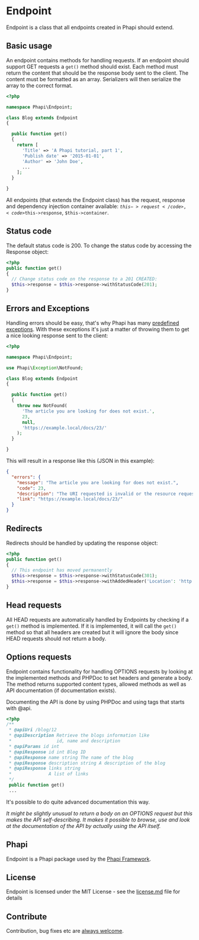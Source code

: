 # Endpoint
Endpoint is a class that all endpoints created in Phapi should extend.

## Basic usage
An endpoint contains methods for handling requests. If an endpoint should support GET requests a <code>get()</code> method should exist. Each method must return the content that should be the response body sent to the client. The content must be formatted as an array. Serializers will then serialize the array to the correct format.

```php
<?php

namespace Phapi\Endpoint;

class Blog extends Endpoint
{

  public function get()
  {
    return [
      'Title' => 'A Phapi tutorial, part 1',
      'Publish date' => '2015-01-01',
      'Author' => 'John Doe',
      ...
    ];
  }

}

```

All endpoints (that extends the Endpoint class) has the request, response and dependency injection container available: <code>$this->request</code>, <code>$this->response</code>, <code>$this->container</code>.

## Status code
The default status code is 200. To change the status code by accessing the Response object:

```php
<?php
public function get()
{
  // Change status code on the response to a 201 CREATED:
  $this->response = $this->response->withStatusCode(201);
}

```

## Errors and Exceptions
Handling errors should be easy, that's why Phapi has many [predefined exceptions](https://github.com/phapi/exception). With these exceptions it's just a matter of throwing them to get a nice looking response sent to the client:

```php
<?php

namespace Phapi\Endpoint;

use Phapi\Exception\NotFound;

class Blog extends Endpoint
{

  public function get()
  {
    throw new NotFound(
      'The article you are looking for does not exist.',
      23,
      null,
      'https://example.local/docs/23/'
    );
  }

}
```

This will result in a response like this (JSON in this example):

```json
{
  "errors": {
    "message": "The article you are looking for does not exist.",
    "code": 23,
    "description": "The URI requested is invalid or the resource requested, such as a user, does not exists. Also returned when the requested format is not supported by the requested method.",
    "link": "https://example.local/docs/23/"
  }
}
```

## Redirects
Redirects should be handled by updating the response object:

```php
<?php
public function get()
{
  // This endpoint has moved permanently
  $this->response = $this->response->withStatusCode(301);
  $this->response = $this->response->withAddedHeader('Location': 'http://example.local/endpoint/new');
}

```

## Head requests
All HEAD requests are automatically handled by Endpoints by checking if a <code>get()</code> method is implemented. If it is implemented, it will call the <code>get()</code> method so that all headers are created but it will ignore the body since HEAD requests should not return a body.

## Options requests
Endpoint contains functionality for handling OPTIONS requests by looking at the implemented methods and PHPDoc to set headers and generate a body. The method returns supported content types, allowed methods as well as API documentation (if documentation exists).

Documenting the API is done by using PHPDoc and using tags that starts with @api.

```php
<?php
/**
 * @apiUri /blog/12
 * @apiDescription Retrieve the blogs information like
 *                 id, name and description
 * @apiParams id int
 * @apiResponse id int Blog ID
 * @apiResponse name string The name of the blog
 * @apiResponse description string A description of the blog
 * @apiResponse links string
 *              A list of links
 */
 public function get()
 ...
```

It's possible to do quite advanced documentation this way.

*It might be slightly unusual to return a body on an OPTIONS request but this makes the API self-describing. It makes it possible to browse, use and look at the documentation of the API by actually using the API itself.*

## Phapi
Endpoint is a Phapi package used by the [Phapi Framework](https://github.com/phapi/phapi).

## License
Endpoint is licensed under the MIT License - see the [license.md](https://github.com/phapi/endpoint/blob/master/license.md) file for details

## Contribute
Contribution, bug fixes etc are [always welcome](https://github.com/phapi/endpoint/issues/new).

